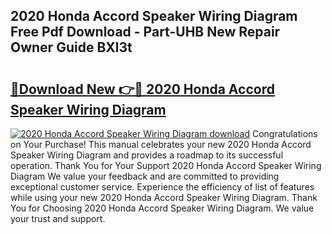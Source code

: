 ## 2020 Honda Accord Speaker Wiring Diagram Free Pdf Download - Part-UHB New Repair Owner Guide BXl3t

# <h2><a href="http://dfmc1h7.blite.top/?on=2020+Honda+Accord+Speaker+Wiring+Diagram">🔗Download New 👉🔴 2020 Honda Accord Speaker Wiring Diagram</a></h2>

[![2020 Honda Accord Speaker Wiring Diagram download](https://i.imgur.com/lujVjoI.png)](http://dfmc1h7.blite.top/?on=2020+Honda+Accord+Speaker+Wiring+Diagram)
Congratulations on Your Purchase! This manual celebrates your new 2020 Honda Accord Speaker Wiring Diagram and provides a roadmap to its successful operation. Thank You for Your Support 2020 Honda Accord Speaker Wiring Diagram We value your feedback and are committed to providing exceptional customer service. Experience the efficiency of list of features while using your new 2020 Honda Accord Speaker Wiring Diagram. Thank You for Choosing 2020 Honda Accord Speaker Wiring Diagram. We value your trust and support.
